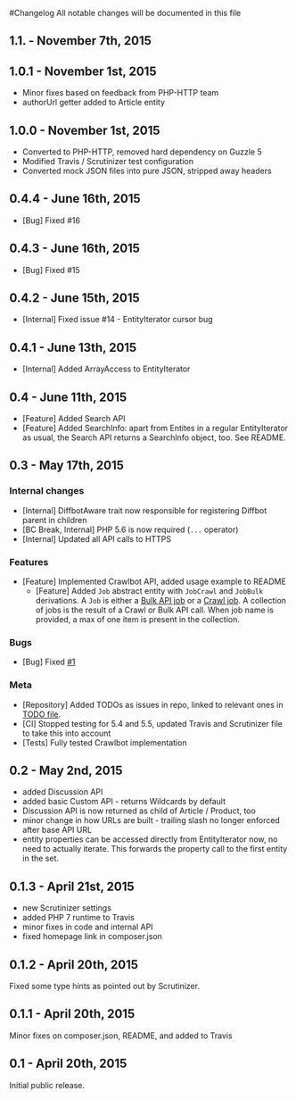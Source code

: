 #Changelog
All notable changes will be documented in this file

## 1.1. - November 7th, 2015

## 1.0.1 - November 1st, 2015

- Minor fixes based on feedback from PHP-HTTP team
- authorUrl getter added to Article entity

## 1.0.0 - November 1st, 2015

- Converted to PHP-HTTP, removed hard dependency on Guzzle 5
- Modified Travis / Scrutinizer test configuration
- Converted mock JSON files into pure JSON, stripped away headers

## 0.4.4 - June 16th, 2015

- [Bug] Fixed #16

## 0.4.3 - June 16th, 2015

- [Bug] Fixed #15

## 0.4.2 - June 15th, 2015

- [Internal] Fixed issue #14 - EntityIterator cursor bug

## 0.4.1 - June 13th, 2015

- [Internal] Added ArrayAccess to EntityIterator

## 0.4 - June 11th, 2015

- [Feature] Added Search API
- [Feature] Added SearchInfo: apart from Entites in a regular EntityIterator as usual, the Search API returns a SearchInfo object, too. See README.

## 0.3 - May 17th, 2015

### Internal changes

- [Internal] DiffbotAware trait now responsible for registering Diffbot parent in children
- [BC Break, Internal] PHP 5.6 is now required (`...` operator)
- [Internal] Updated all API calls to HTTPS

### Features

- [Feature] Implemented Crawlbot API, added usage example to README
    - [Feature] Added `Job` abstract entity with `JobCrawl` and `JobBulk` derivations. A `Job` is either a [Bulk API job](https://www.diffbot.com/dev/docs/bulk) or a [Crawl job](https://www.diffbot.com/dev/docs/crawl). A collection of jobs is the result of a Crawl or Bulk API call. When job name is provided, a max of one item is present in the collection.
    
### Bugs

- [Bug] Fixed [#1](https://github.com/Swader/diffbot-php-client/issues/1)

### Meta

- [Repository] Added TODOs as issues in repo, linked to relevant ones in [TODO file](TODO.md).
- [CI] Stopped testing for 5.4 and 5.5, updated Travis and Scrutinizer file to take this into account
- [Tests] Fully tested Crawlbot implementation

## 0.2 - May 2nd, 2015

- added Discussion API
- added basic Custom API - returns Wildcards by default
- Discussion API is now returned as child of Article / Product, too
- minor change in how URLs are built - trailing slash no longer enforced after base API URL
- entity properties can be accessed directly from EntityIterator now, no need to actually iterate. This forwards the property call to the first entity in the set.

## 0.1.3 - April 21st, 2015

- new Scrutinizer settings
- added PHP 7 runtime to Travis
- minor fixes in code and internal API
- fixed homepage link in composer.json

## 0.1.2 - April 20th, 2015

Fixed some type hints as pointed out by Scrutinizer.

## 0.1.1 - April 20th, 2015

Minor fixes on composer.json, README, and added to Travis

## 0.1 - April 20th, 2015

Initial public release.